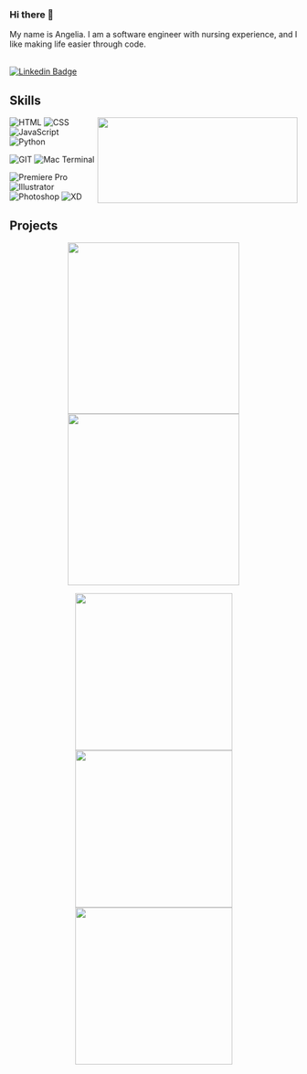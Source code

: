 ### Hi there 👋

My name is Angelia. I am a software engineer with nursing experience, and I like making life easier through code.  
<br>

[![Linkedin Badge](https://img.shields.io/badge/-AndreaLeah-blue?style=flat-square&logo=Linkedin&logoColor=white&link=https://www.linkedin.com/in/AndreaLeah/)](https://www.linkedin.com/in/AndreaLeah/) 




## Skills  

<!-- GitHub readme stats https://github.com/anuraghazra/github-readme-stats -->
<img align="right" height="150px" width="350px" src="https://github-readme-stats.vercel.app/api/top-langs/?username=AndreaLeah&layout=compact&theme=chartreuse-dark&title_color=ffffff&langs_count=3" />

![HTML](https://img.shields.io/badge/HTML5-E34F26?style=for-the-badge&logo=html5&logoColor=white)
![CSS](https://img.shields.io/badge/CSS3-1572B6?style=for-the-badge&logo=css3&logoColor=white)
![JavaScript](https://img.shields.io/badge/JavaScript-F7DF1E?style=for-the-badge&logo=javascript&logoColor=black)
![Python](https://img.shields.io/badge/Python-3776AB?style=for-the-badge&logo=python&logoColor=white) 




![GIT](https://img.shields.io/badge/GIT-E44C30?style=for-the-badge&logo=git&logoColor=white)
![Mac Terminal](https://img.shields.io/badge/mac%20terminal-4D4D4D?style=for-the-badge&logo=windows%20terminal&logoColor=white)  


![Premiere Pro](https://img.shields.io/badge/premiere%20pro-9999FF?style=for-the-badge&logo=adobe%20premiere%20pro&logoColor=white)
![Illustrator](https://img.shields.io/badge/Illustrator-FF9A00?style=for-the-badge&logo=Adobe%20Illustrator&logoColor=white)
![Photoshop](https://img.shields.io/badge/Photoshop-31A8FF?style=for-the-badge&logo=Adobe%20Photoshop&logoColor=white)
![XD](https://img.shields.io/badge/XD-FF61F6?style=for-the-badge&logo=Adobe%20XD&logoColor=white)  



## Projects

<p align="middle">  
<img src="https://media.giphy.com/media/XSy1xJRqjbU9CL1rkC/giphy.gif" width="300" height="auto" />
<img src="https://media.giphy.com/media/9QK1OONcU9YThXASJp/giphy.gif" width="300" height="auto" />
</p>  
<p align="middle"> 
<img src="https://media.giphy.com/media/tMuOoiDrWzQlvRD4aS/giphy.gif" height="auto" width="275" />
<img src="https://media.giphy.com/media/fwmNMhzauSpBdoFMTa/giphy.gif" height="auto" width="275" /> 
<img src="https://media.giphy.com/media/uJadEYKEAyJ2zB0m90/giphy.gif" height="auto" width="275" />
</p>

